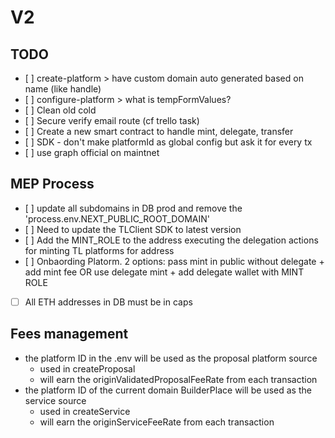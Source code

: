 # V2

## TODO

- [ ] create-platform > have custom domain auto generated based on name (like handle)
- [ ] configure-platform > what is tempFormValues?
- [ ] Clean old cold
- [ ] Secure verify email route (cf trello task)
- [ ] Create a new smart contract to handle mint, delegate, transfer
- [ ] SDK - don't make platformId as global config but ask it for every tx
- [ ] use graph official on maintnet


## MEP Process

- [ ] update all subdomains in DB prod and remove the 'process.env.NEXT_PUBLIC_ROOT_DOMAIN'
- [ ] Need to update the TLClient SDK to latest version
- [ ] Add the MINT_ROLE to the address executing the delegation actions for minting TL platforms for address
- [ ] Onbaording Platorm. 2 options: pass mint in public without delegate + add mint fee OR use delegate mint + add delegate wallet with MINT ROLE
- [ ] All ETH addresses in DB must be in caps

## Fees management

- the platform ID in the .env will be used as the proposal platform source
    - used in createProposal
    - will earn the originValidatedProposalFeeRate from each transaction
- the platform ID of the current domain BuilderPlace will be used as the service source
    - used in createService
    - will earn the originServiceFeeRate from each transaction